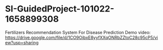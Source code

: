# SI-GuidedProject-101022-1658899308
Fertilizers Recommendation System For Disease Prediction
Demo video: https://drive.google.com/file/d/1CO9OibxE8yyfXXqONRbZZtoC28c95cP5/view?usp=sharing
